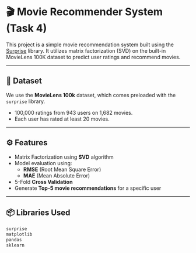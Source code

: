 # 🎬 Movie Recommender System (Task 4)

This project is a simple movie recommendation system built using the [Surprise](https://surpriselib.com/) library. It utilizes matrix factorization (SVD) on the built-in MovieLens 100K dataset to predict user ratings and recommend movies.

---

## 📁 Dataset

We use the **MovieLens 100k** dataset, which comes preloaded with the `surprise` library.

- 100,000 ratings from 943 users on 1,682 movies.
- Each user has rated at least 20 movies.

---

## ⚙️ Features

- Matrix Factorization using **SVD** algorithm
- Model evaluation using:
  - **RMSE** (Root Mean Square Error)
  - **MAE** (Mean Absolute Error)
- 5-Fold **Cross Validation**
- Generate **Top-5 movie recommendations** for a specific user

---

## 📦 Libraries Used

```python
surprise
matplotlib
pandas
sklearn
